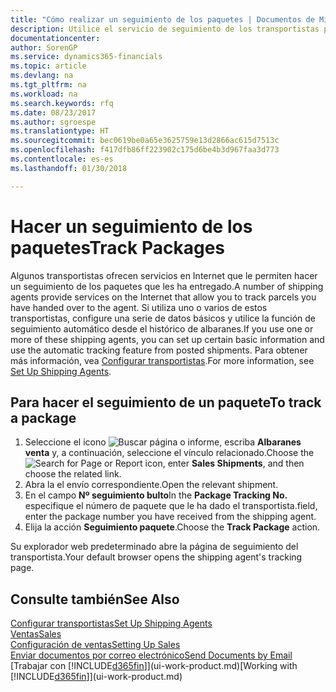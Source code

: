 ```yaml
---
title: "Cómo realizar un seguimiento de los paquetes | Documentos de Microsoft"
description: Utilice el servicio de seguimiento de los transportistas para ver el progreso de una entrega.
documentationcenter: 
author: SorenGP
ms.service: dynamics365-financials
ms.topic: article
ms.devlang: na
ms.tgt_pltfrm: na
ms.workload: na
ms.search.keywords: rfq
ms.date: 08/23/2017
ms.author: sgroespe
ms.translationtype: HT
ms.sourcegitcommit: bec0619be0a65e3625759e13d2866ac615d7513c
ms.openlocfilehash: f417dfb86ff223902c175d6be4b3d967faa3d773
ms.contentlocale: es-es
ms.lasthandoff: 01/30/2018

---
```

# <a name="track-packages"></a><span data-ttu-id="2bd7c-103">Hacer un seguimiento de los paquetes</span><span class="sxs-lookup"><span data-stu-id="2bd7c-103">Track Packages</span></span>
<span data-ttu-id="2bd7c-104">Algunos transportistas ofrecen servicios en Internet que le permiten hacer un seguimiento de los paquetes que les ha entregado.</span><span class="sxs-lookup"><span data-stu-id="2bd7c-104">A number of shipping agents provide services on the Internet that allow you to track parcels you have handed over to the agent.</span></span> <span data-ttu-id="2bd7c-105">Si utiliza uno o varios de estos transportistas, configure una serie de datos básicos y utilice la función de seguimiento automático desde el histórico de albaranes.</span><span class="sxs-lookup"><span data-stu-id="2bd7c-105">If you use one or more of these shipping agents, you can set up certain basic information and use the automatic tracking feature from posted shipments.</span></span> <span data-ttu-id="2bd7c-106">Para obtener más información, vea [Configurar transportistas](sales-how-to-set-up-shipping-agents.md).</span><span class="sxs-lookup"><span data-stu-id="2bd7c-106">For more information, see [Set Up Shipping Agents](sales-how-to-set-up-shipping-agents.md).</span></span>

## <a name="to-track-a-package"></a><span data-ttu-id="2bd7c-107">Para hacer el seguimiento de un paquete</span><span class="sxs-lookup"><span data-stu-id="2bd7c-107">To track a package</span></span>
1. <span data-ttu-id="2bd7c-108">Seleccione el icono ![Buscar página o informe](media/ui-search/search_small.png "icono Buscar página o informe"), escriba **Albaranes venta** y, a continuación, seleccione el vínculo relacionado.</span><span class="sxs-lookup"><span data-stu-id="2bd7c-108">Choose the ![Search for Page or Report](media/ui-search/search_small.png "Search for Page or Report icon") icon, enter **Sales Shipments**, and then choose the related link.</span></span>
2. <span data-ttu-id="2bd7c-109">Abra la el envío correspondiente.</span><span class="sxs-lookup"><span data-stu-id="2bd7c-109">Open the relevant shipment.</span></span>
3. <span data-ttu-id="2bd7c-110">En el campo **Nº seguimiento bulto**</span><span class="sxs-lookup"><span data-stu-id="2bd7c-110">In the **Package Tracking No.**</span></span> <span data-ttu-id="2bd7c-111">especifique el número de paquete que le ha dado el transportista.</span><span class="sxs-lookup"><span data-stu-id="2bd7c-111">field, enter the package number you have received from the shipping agent.</span></span>
4. <span data-ttu-id="2bd7c-112">Elija la acción **Seguimiento paquete**.</span><span class="sxs-lookup"><span data-stu-id="2bd7c-112">Choose the **Track Package** action.</span></span>

<span data-ttu-id="2bd7c-113">Su explorador web predeterminado abre la página de seguimiento del transportista.</span><span class="sxs-lookup"><span data-stu-id="2bd7c-113">Your default browser opens the shipping agent's tracking page.</span></span>

## <a name="see-also"></a><span data-ttu-id="2bd7c-114">Consulte también</span><span class="sxs-lookup"><span data-stu-id="2bd7c-114">See Also</span></span>
[<span data-ttu-id="2bd7c-115">Configurar transportistas</span><span class="sxs-lookup"><span data-stu-id="2bd7c-115">Set Up Shipping Agents</span></span>](sales-how-to-set-up-shipping-agents.md)  
[<span data-ttu-id="2bd7c-116">Ventas</span><span class="sxs-lookup"><span data-stu-id="2bd7c-116">Sales</span></span>](sales-manage-sales.md)  
[<span data-ttu-id="2bd7c-117">Configuración de ventas</span><span class="sxs-lookup"><span data-stu-id="2bd7c-117">Setting Up Sales</span></span>](sales-setup-sales.md)  
[<span data-ttu-id="2bd7c-118">Enviar documentos por correo electrónico</span><span class="sxs-lookup"><span data-stu-id="2bd7c-118">Send Documents by Email</span></span>](ui-how-send-documents-email.md)  
<span data-ttu-id="2bd7c-119">[Trabajar con [!INCLUDE[d365fin](includes/d365fin_md.md)]](ui-work-product.md)</span><span class="sxs-lookup"><span data-stu-id="2bd7c-119">[Working with [!INCLUDE[d365fin](includes/d365fin_md.md)]](ui-work-product.md)</span></span>


